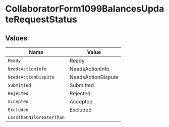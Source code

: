 # CollaboratorForm1099BalancesUpdateRequestStatus


## Values

| Name                     | Value                    |
| ------------------------ | ------------------------ |
| `Ready`                  | Ready                    |
| `NeedsActionInfo`        | NeedsActionInfo          |
| `NeedsActionDispute`     | NeedsActionDispute       |
| `Submitted`              | Submitted                |
| `Rejected`               | Rejected                 |
| `Accepted`               | Accepted                 |
| `Excluded`               | Excluded                 |
| `LessThanNilGreaterThan` | <nil>                    |